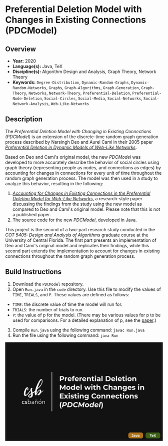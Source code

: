 # Preferential Deletion Model with Changes in Existing Connections (PDCModel)

## Overview
- **Year:** 2020
- **Language(s):** Java, TeX
- **Discipline(s):** Algorithm Design and Analysis, Graph Theory, Network Theory
- **Keywords:** `Degree-Distribution`, `Dynamic-Random-Graphs`, `Dynamic-Random-Networks`, `Graphs`, `Graph-Algorithms`, `Graph-Generation`, `Graph-Theory`, `Networks`, `Network-Theory`, `Preferential-Deletion`, `Preferential-Node-Deletion`, `Social-Circles`, `Social-Media`, `Social-Networks`, `Social-Network-Analysis`, `Web-Like-Networks`

## Description
The *Preferential Deletion Model with Changing in Existing Connections (PDCModel)* is an extension of the discrete-time random graph generation process described by Narsingh Deo and Aurel Cami in their 2005 paper [*Preferential Deletion in Dynamic Models of Web-Like Networks*](https://www.sciencedirect.com/science/article/abs/pii/S0020019006003632).

Based on Deo and Cami's original model, the new *PDCModel* was developed to more accurately describe the behavior of social circles using graph theory (representing people as nodes, and connections as edges) by accounting for changes in connections for every unit of time throughout the random graph generation process. The model was then used in a study to analyze this behavior, resulting in the following:

1. [*Accounting for Changes in Existing Connections in the Preferential Deletion Model for Web-Like Networks*](https://github.com/csbanon/pdc-model/blob/master/paper/pdc-model-paper.pdf), a research-style paper discussing the findings from the study using the new model as compared to Deo and Cami's original model. Please note that this is not a published paper.
2. The source code for the new *PDCModel*, developed in Java.

This project is the second of a two-part research study conducted in the *COT 5405: Design and Analysis of Algorithms* graduate course at the University of Central Florida. The first part presents an implementation of Deo and Cami's original model and replicates their findings, while this second part extends the implementation to account for changes in existing connections throughout the random graph generation process.

## Build Instructions
1. Download the `PDCModel` repository.
2. Open `Run.java` in the `code` directory. Use this file to modify the values of `TIME`, `TRIALS`, and `P`. These values are defined as follows:
* `TIME`: the discrete value of time the model will run for.
* `TRIALS`: the number of trials to run.
* `P`: the value of p for the model. (There may be various values for p to be used for comparisons. For a detailed explanation of p, see the [paper](https://github.com/csbanon/pdc-model/blob/master/paper/pdc-model-paper.pdf).)
3. Compile `Run.java` using the following command: `javac Run.java`
4. Run the file using the following command: `java Run`

![PDCModel Thumbnail](https://github.com/csbanon/pdc-model/blob/master/pdc-model-thumbnail.jpg)
